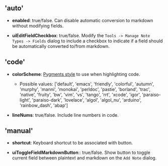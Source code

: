 ## 'auto'

- **enabled**: true/false. Can disable automatic conversion to markdown without modifying fields.

- **uiEditFieldCheckbox**: true/false. Modify the ```Tools -> Manage Note Types -> Fields``` dialog to include a checkbox to indicate if a field should be automatically converted to/from markdown.

## 'code'

- **colorScheme**: [Pygments style](http://pygments.org/docs/styles/#builtin-styles) to use when highlighting code.
    - Possible values: ['default', 'emacs', 'friendly', 'colorful', 'autumn', 'murphy', 'manni', 'monokai', 'perldoc', 'pastie', 'borland', 'trac', 'native', 'fruity', 'bw', 'vim', 'vs', 'tango', 'rrt', 'xcode', 'igor', 'paraiso-light', 'paraiso-dark', 'lovelace', 'algol', 'algol_nu', 'arduino', 'rainbow_dash', 'abap']

- **lineNums**: true/false. Include line numbers in code.

## 'manual'

- **shortcut**: Keyboard shortcut to be associated with button.

- **uiToggleFieldMarkdownButton**:: true/false. Show button to toggle current field between plaintext and markdown on the ```Add Note``` dialog.